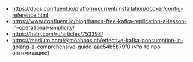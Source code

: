 * https://docs.confluent.io/platform/current/installation/docker/config-reference.html  
* https://www.confluent.io/blog/hands-free-kafka-replication-a-lesson-in-operational-simplicity/
* https://habr.com/ru/articles/753398/
* https://medium.com/@moabbas.ch/effective-kafka-consumption-in-golang-a-comprehensive-guide-aac54b5b79f0 (что то про оптимизацию)